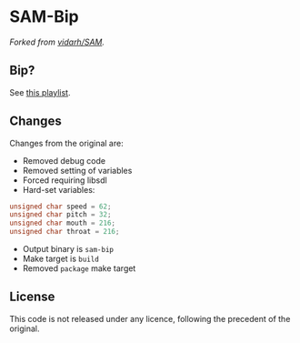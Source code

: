 SAM-Bip
===

*Forked from [vidarh/SAM](https://github.com/vidarh/SAM).*

Bip?
---
See [this playlist](https://youtube.com/playlist?list=PLQHoGwsHiDYOrRAveweKuqMpATbGx7dnq).

Changes
---
Changes from the original are:
- Removed debug code
- Removed setting of variables
- Forced requiring libsdl
- Hard-set variables:
```c
unsigned char speed = 62;
unsigned char pitch = 32;
unsigned char mouth = 216;
unsigned char throat = 216;
```
- Output binary is `sam-bip`
- Make target is `build`
- Removed `package` make target

License
---
This code is not released under any licence, following the precedent of the original.
